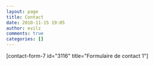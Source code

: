 ```yaml
---
layout: page
title: Contact
date: 2010-11-15 19:05
author: evilz
comments: true
categories: []
---
```

[contact-form-7 id="3116" title="Formulaire de contact 1"]
